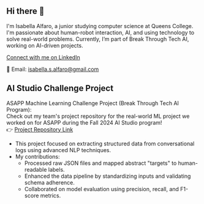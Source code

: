 ## Hi there 👋

I'm Isabella Alfaro, a junior studying computer science at Queens College. I'm passionate about human-robot interaction, AI, and using technology to solve real-world problems. Currently, I’m part of Break Through Tech AI, working on AI-driven projects.

[Connect with me on LinkedIn](https://www.linkedin.com/in/isabella-s-alfaro/)

📧 Email: [isabella.s.alfaro@gmail.com](mailto:isabella.s.alfaro@gmail.com)  

## AI Studio Challenge Project
ASAPP Machine Learning Challenge Project (Break Through Tech AI Program):  
Check out my team's project repository for the real-world ML project we worked on for ASAPP during the Fall 2024 AI Studio program!  
👉 [Project Repository Link](https://github.com/AhmedHajAhmed/ASAPP-1A-conversations2structured.git)
- This project focused on extracting structured data from conversational logs using advanced NLP techniques.
- My contributions:
  - Processed raw JSON files and mapped abstract "targets" to human-readable labels.
  - Enhanced the data pipeline by standardizing inputs and validating schema adherence.
  - Collaborated on model evaluation using precision, recall, and F1-score metrics.
<!--
**IsabellaAlfaro/IsabellaAlfaro** is a ✨ _special_ ✨ repository because its `README.md` (this file) appears on your GitHub profile.

Here are some ideas to get you started:

- 🔭 I’m currently working on ...
- 🌱 I’m currently learning ...
- 👯 I’m looking to collaborate on ...
- 🤔 I’m looking for help with ...
- 💬 Ask me about ...
- 📫 How to reach me: ...
- 😄 Pronouns: ...
- ⚡ Fun fact: ...
-->
